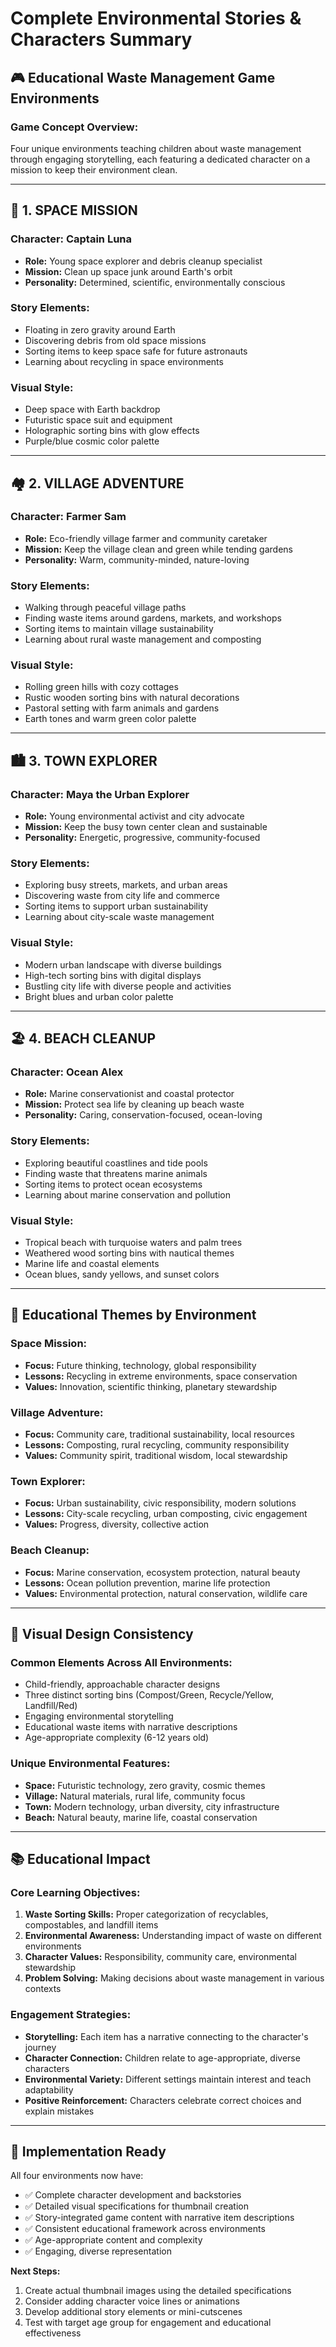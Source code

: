 # Complete Environmental Stories & Characters Summary

## 🎮 **Educational Waste Management Game Environments**

### **Game Concept Overview:**
Four unique environments teaching children about waste management through engaging storytelling, each featuring a dedicated character on a mission to keep their environment clean.

---

## 🚀 **1. SPACE MISSION**

### **Character: Captain Luna**
- **Role:** Young space explorer and debris cleanup specialist
- **Mission:** Clean up space junk around Earth's orbit
- **Personality:** Determined, scientific, environmentally conscious

### **Story Elements:**
- Floating in zero gravity around Earth
- Discovering debris from old space missions
- Sorting items to keep space safe for future astronauts
- Learning about recycling in space environments

### **Visual Style:**
- Deep space with Earth backdrop
- Futuristic space suit and equipment
- Holographic sorting bins with glow effects
- Purple/blue cosmic color palette

---

## 🏘️ **2. VILLAGE ADVENTURE**

### **Character: Farmer Sam**
- **Role:** Eco-friendly village farmer and community caretaker
- **Mission:** Keep the village clean and green while tending gardens
- **Personality:** Warm, community-minded, nature-loving

### **Story Elements:**
- Walking through peaceful village paths
- Finding waste items around gardens, markets, and workshops
- Sorting items to maintain village sustainability
- Learning about rural waste management and composting

### **Visual Style:**
- Rolling green hills with cozy cottages
- Rustic wooden sorting bins with natural decorations
- Pastoral setting with farm animals and gardens
- Earth tones and warm green color palette

---

## 🏙️ **3. TOWN EXPLORER**

### **Character: Maya the Urban Explorer**
- **Role:** Young environmental activist and city advocate
- **Mission:** Keep the busy town center clean and sustainable
- **Personality:** Energetic, progressive, community-focused

### **Story Elements:**
- Exploring busy streets, markets, and urban areas
- Discovering waste from city life and commerce
- Sorting items to support urban sustainability
- Learning about city-scale waste management

### **Visual Style:**
- Modern urban landscape with diverse buildings
- High-tech sorting bins with digital displays
- Bustling city life with diverse people and activities
- Bright blues and urban color palette

---

## 🏖️ **4. BEACH CLEANUP**

### **Character: Ocean Alex**
- **Role:** Marine conservationist and coastal protector
- **Mission:** Protect sea life by cleaning up beach waste
- **Personality:** Caring, conservation-focused, ocean-loving

### **Story Elements:**
- Exploring beautiful coastlines and tide pools
- Finding waste that threatens marine animals
- Sorting items to protect ocean ecosystems
- Learning about marine conservation and pollution

### **Visual Style:**
- Tropical beach with turquoise waters and palm trees
- Weathered wood sorting bins with nautical themes
- Marine life and coastal elements
- Ocean blues, sandy yellows, and sunset colors

---

## 🎯 **Educational Themes by Environment**

### **Space Mission:**
- **Focus:** Future thinking, technology, global responsibility
- **Lessons:** Recycling in extreme environments, space conservation
- **Values:** Innovation, scientific thinking, planetary stewardship

### **Village Adventure:**
- **Focus:** Community care, traditional sustainability, local resources
- **Lessons:** Composting, rural recycling, community responsibility
- **Values:** Community spirit, traditional wisdom, local stewardship

### **Town Explorer:**
- **Focus:** Urban sustainability, civic responsibility, modern solutions
- **Lessons:** City-scale recycling, urban composting, civic engagement
- **Values:** Progress, diversity, collective action

### **Beach Cleanup:**
- **Focus:** Marine conservation, ecosystem protection, natural beauty
- **Lessons:** Ocean pollution prevention, marine life protection
- **Values:** Environmental protection, natural conservation, wildlife care

---

## 🎨 **Visual Design Consistency**

### **Common Elements Across All Environments:**
- Child-friendly, approachable character designs
- Three distinct sorting bins (Compost/Green, Recycle/Yellow, Landfill/Red)
- Engaging environmental storytelling
- Educational waste items with narrative descriptions
- Age-appropriate complexity (6-12 years old)

### **Unique Environmental Features:**
- **Space:** Futuristic technology, zero gravity, cosmic themes
- **Village:** Natural materials, rural life, community focus
- **Town:** Modern technology, urban diversity, city infrastructure
- **Beach:** Natural beauty, marine life, coastal conservation

---

## 📚 **Educational Impact**

### **Core Learning Objectives:**
1. **Waste Sorting Skills:** Proper categorization of recyclables, compostables, and landfill items
2. **Environmental Awareness:** Understanding impact of waste on different environments
3. **Character Values:** Responsibility, community care, environmental stewardship
4. **Problem Solving:** Making decisions about waste management in various contexts

### **Engagement Strategies:**
- **Storytelling:** Each item has a narrative connecting to the character's journey
- **Character Connection:** Children relate to age-appropriate, diverse characters
- **Environmental Variety:** Different settings maintain interest and teach adaptability
- **Positive Reinforcement:** Characters celebrate correct choices and explain mistakes

---

## 🚀 **Implementation Ready**

All four environments now have:
- ✅ Complete character development and backstories
- ✅ Detailed visual specifications for thumbnail creation
- ✅ Story-integrated game content with narrative item descriptions
- ✅ Consistent educational framework across environments
- ✅ Age-appropriate content and complexity
- ✅ Engaging, diverse representation

**Next Steps:**
1. Create actual thumbnail images using the detailed specifications
2. Consider adding character voice lines or animations
3. Develop additional story elements or mini-cutscenes
4. Test with target age group for engagement and educational effectiveness
